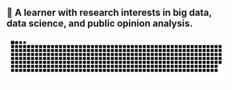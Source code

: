 
## 🌱 A learner with research interests in big data, data science, and public opinion analysis.
<!--
**DW62/DW62** is a ✨ _special_ ✨ repository because its `README.md` (this file) appears on your GitHub profile.

Here are some ideas to get you started:

- 🔭 I’m currently working on ...
-  I’m currently learning ...
- 👯 I’m looking to collaborate on ...
- 🤔 I’m looking for help with ...
- 💬 Ask me about ...
- 📫 How to reach me: ...
- 😄 Pronouns: ...
- ⚡ Fun fact: ...
-->

<picture>
  <source media="(prefers-color-scheme: dark)" srcset="https://raw.githubusercontent.com/DW62/DW62/output/github-contribution-grid-snake-dark.svg">
  <source media="(prefers-color-scheme: light)" srcset="https://raw.githubusercontent.com/DW62/DW62/output/github-contribution-grid-snake.svg">
  <img alt="github contribution grid snake animation" src="https://raw.githubusercontent.com/DW62/DW62/output/github-contribution-grid-snake.svg">
</picture>
